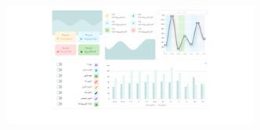 

<img  style="max-width: 100%"
src="https://raw.githubusercontent.com/fatemeh-sane/dash/b295533617358a96e13e1743c866a547b06b5731/dashboard-main.png ">
